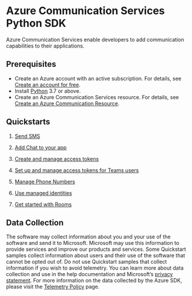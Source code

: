 # Azure Communication Services Python SDK

Azure Communication Services enable developers to add communication capabilities to their applications. 

## Prerequisites

- Create an Azure account with an active subscription. For details, see [Create an account for free](https://azure.microsoft.com/free/?WT.mc_id=A261C142F). 
- Install [Python](https://www.python.org/downloads/) 3.7 or above.
- Create an Azure Communication Services resource. For details, see [Create an Azure Communication Resource](https://docs.microsoft.com/en-us/azure/communication-services/quickstarts/create-communication-resource?tabs=windows&pivots=platform-azp).

## Quickstarts

1. [Send SMS](https://docs.microsoft.com/en-us/azure/communication-services/quickstarts/telephony-sms/send?pivots=programming-language-python)

2. [Add Chat to your app](https://docs.microsoft.com/en-us/azure/communication-services/quickstarts/chat/get-started?pivots=programming-language-python)

3. [Create and manage access tokens](https://docs.microsoft.com/azure/communication-services/quickstarts/access-tokens?pivots=programming-language-python)

4. [Set up and manage access tokens for Teams users](https://docs.microsoft.com/azure/communication-services/quickstarts/manage-teams-identity?pivots=programming-language-python)

5. [Manage Phone Numbers](https://docs.microsoft.com/azure/communication-services/quickstarts/telephony-sms/get-phone-number?pivots=programming-language-python)

6. [Use managed identities](https://docs.microsoft.com/azure/communication-services/quickstarts/managed-identity?pivots=programming-language-python)

7. [Get started with Rooms](https://docs.microsoft.com/en-us/azure/communication-services/quickstarts/rooms/get-started-rooms?pivots=programming-language-python)

## Data Collection
 
The software may collect information about you and your use of the software and send it to Microsoft. Microsoft may use this information to provide services and improve our products and services. Some Quickstart samples collect information about users and their use of the software that cannot be opted out of. Do not use Quickstart samples that collect information if you wish to avoid telemetry. You can learn more about data collection and use in the help documentation and Microsoft’s [privacy statement](https://go.microsoft.com/fwlink/?LinkID=824704). For more information on the data collected by the Azure SDK, please visit the [Telemetry Policy](https://learn.microsoft.com/azure/communication-services/concepts/privacy) page.
